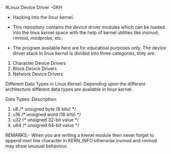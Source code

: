 #Linux Device Driver -GKH

- Hacking into the linux kernel. <br>
- This repository contains the device driver modules which can be loaded into the linux kernel
 space with the help of kernel utilities like insmod, rmmod, modprobe, etc. <br>

- The program available here are for educatioal purposes only. 
The device driver stack in linux kernel is divided into three categories, they are: <br>
1. Character Device Drivers <br>
2. Block Deivce Drivers <br>
3. Network Device Drivers <br>



Different Data Types in Linux Kernel:
Depending upon the different architecture different data types are available in linux kernel. 

Data Types:						Description:

1. u8 							/* unsigned byte (8 bits) */
2. u16 							/* unsigned word (16 bits) */
3. u32 							/* unsigned 32-bit value */
4. u64							/* unsigned 64-bit value */

REMARKS:- When you are writing a krenel module then never forget to append next line character in KERN_INFO otherwise 
insmod and rmmod may show unusual behaviour.<br>


